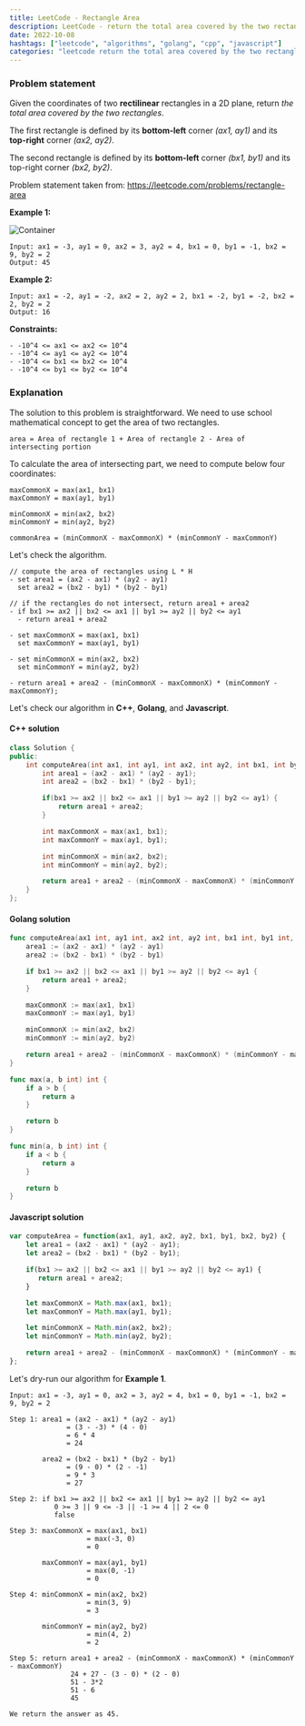 ```yaml
---
title: LeetCode - Rectangle Area
description: LeetCode - return the total area covered by the two rectangles in C++, Golang, and Javascript.
date: 2022-10-08
hashtags: ["leetcode", "algorithms", "golang", "cpp", "javascript"]
categories: "leetcode return the total area covered by the two rectangles, c++, golang, javascript"
---
```


### Problem statement

Given the coordinates of two **rectilinear** rectangles in a 2D plane, return *the total area covered by the two rectangles*.

The first rectangle is defined by its **bottom-left** corner *(ax1, ay1)* and its **top-right** corner *(ax2, ay2)*.

The second rectangle is defined by its **bottom-left** corner *(bx1, by1)* and its top-right corner *(bx2, by2)*.

Problem statement taken from: <a href='https://leetcode.com/problems/rectangle-area' target='_blank'>https://leetcode.com/problems/rectangle-area</a>

**Example 1:**

![Container](./../rectangle-plane.png)

```
Input: ax1 = -3, ay1 = 0, ax2 = 3, ay2 = 4, bx1 = 0, by1 = -1, bx2 = 9, by2 = 2
Output: 45
```

**Example 2:**

```
Input: ax1 = -2, ay1 = -2, ax2 = 2, ay2 = 2, bx1 = -2, by1 = -2, bx2 = 2, by2 = 2
Output: 16
```

**Constraints:**

```
- -10^4 <= ax1 <= ax2 <= 10^4
- -10^4 <= ay1 <= ay2 <= 10^4
- -10^4 <= bx1 <= bx2 <= 10^4
- -10^4 <= by1 <= by2 <= 10^4
```

### Explanation

The solution to this problem is straightforward. We need to use school mathematical concept
to get the area of two rectangles.

```
area = Area of rectangle 1 + Area of rectangle 2 - Area of intersecting portion
```

To calculate the area of intersecting part, we need to compute below four coordinates:

```
maxCommonX = max(ax1, bx1)
maxCommonY = max(ay1, by1)

minCommonX = min(ax2, bx2)
minCommonY = min(ay2, by2)

commonArea = (minCommonX - maxCommonX) * (minCommonY - maxCommonY)
```


Let's check the algorithm.

```
// compute the area of rectangles using L * H
- set area1 = (ax2 - ax1) * (ay2 - ay1)
  set area2 = (bx2 - by1) * (by2 - by1)

// if the rectangles do not intersect, return area1 + area2
- if bx1 >= ax2 || bx2 <= ax1 || by1 >= ay2 || by2 <= ay1
  - return area1 + area2

- set maxCommonX = max(ax1, bx1)
  set maxCommonY = max(ay1, by1)

- set minCommonX = min(ax2, bx2)
  set minCommonY = min(ay2, by2)

- return area1 + area2 - (minCommonX - maxCommonX) * (minCommonY - maxCommonY);
```

Let's check our algorithm in **C++**, **Golang**, and **Javascript**.

#### C++ solution

```cpp
class Solution {
public:
    int computeArea(int ax1, int ay1, int ax2, int ay2, int bx1, int by1, int bx2, int by2) {
        int area1 = (ax2 - ax1) * (ay2 - ay1);
        int area2 = (bx2 - bx1) * (by2 - by1);

        if(bx1 >= ax2 || bx2 <= ax1 || by1 >= ay2 || by2 <= ay1) {
            return area1 + area2;
        }

        int maxCommonX = max(ax1, bx1);
        int maxCommonY = max(ay1, by1);

        int minCommonX = min(ax2, bx2);
        int minCommonY = min(ay2, by2);

        return area1 + area2 - (minCommonX - maxCommonX) * (minCommonY - maxCommonY);
    }
};
```

#### Golang solution

```go
func computeArea(ax1 int, ay1 int, ax2 int, ay2 int, bx1 int, by1 int, bx2 int, by2 int) int {
    area1 := (ax2 - ax1) * (ay2 - ay1)
    area2 := (bx2 - bx1) * (by2 - by1)

    if bx1 >= ax2 || bx2 <= ax1 || by1 >= ay2 || by2 <= ay1 {
        return area1 + area2;
    }

    maxCommonX := max(ax1, bx1)
    maxCommonY := max(ay1, by1)

    minCommonX := min(ax2, bx2)
    minCommonY := min(ay2, by2)

    return area1 + area2 - (minCommonX - maxCommonX) * (minCommonY - maxCommonY)
}

func max(a, b int) int {
    if a > b {
        return a
    }

    return b
}

func min(a, b int) int {
    if a < b {
        return a
    }

    return b
}
```

#### Javascript solution

```javascript
var computeArea = function(ax1, ay1, ax2, ay2, bx1, by1, bx2, by2) {
    let area1 = (ax2 - ax1) * (ay2 - ay1);
    let area2 = (bx2 - bx1) * (by2 - by1);

    if(bx1 >= ax2 || bx2 <= ax1 || by1 >= ay2 || by2 <= ay1) {
       return area1 + area2;
    }

    let maxCommonX = Math.max(ax1, bx1);
    let maxCommonY = Math.max(ay1, by1);

    let minCommonX = Math.min(ax2, bx2);
    let minCommonY = Math.min(ay2, by2);

    return area1 + area2 - (minCommonX - maxCommonX) * (minCommonY - maxCommonY) ;
};
```

Let's dry-run our algorithm for **Example 1**.

```
Input: ax1 = -3, ay1 = 0, ax2 = 3, ay2 = 4, bx1 = 0, by1 = -1, bx2 = 9, by2 = 2

Step 1: area1 = (ax2 - ax1) * (ay2 - ay1)
              = (3 - -3) * (4 - 0)
              = 6 * 4
              = 24

        area2 = (bx2 - bx1) * (by2 - by1)
              = (9 - 0) * (2 - -1)
              = 9 * 3
              = 27

Step 2: if bx1 >= ax2 || bx2 <= ax1 || by1 >= ay2 || by2 <= ay1
           0 >= 3 || 9 <= -3 || -1 >= 4 || 2 <= 0
           false

Step 3: maxCommonX = max(ax1, bx1)
                   = max(-3, 0)
                   = 0

        maxCommonY = max(ay1, by1)
                   = max(0, -1)
                   = 0

Step 4: minCommonX = min(ax2, bx2)
                   = min(3, 9)
                   = 3

        minCommonY = min(ay2, by2)
                   = min(4, 2)
                   = 2

Step 5: return area1 + area2 - (minCommonX - maxCommonX) * (minCommonY - maxCommonY)
               24 + 27 - (3 - 0) * (2 - 0)
               51 - 3*2
               51 - 6
               45

We return the answer as 45.
```
